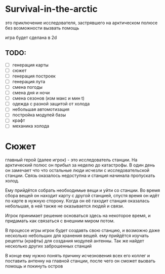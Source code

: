 # Survival-in-the-arctic 
это приключение исследователя, застрявшего на арктическом полюсе без возможности вызвать помощь

игра будет сделана в 2d

## TODO:
- [ ] генерация карты
- [ ] сюжет
- [ ] генерация построек
- [ ] генерация лута
- [ ] смена погоды
- [ ] смена дня и ночи
- [ ] смена сезонов (изм макс и мин t)
- [ ] одежда с разной защитой от холода
- [ ] небольшая автомотизация
- [ ] постройка модулей базы
- [ ] крафт
- [ ] механика холода

# Сюжет
 главный герой (далее игрок) - это исследователь станции. На арктический полюс он прибыл за неделю до катастрофы. В один день он замечает что что остальные люди исчезли с исследовательской станции. Связь оказалось недоступна и станция начинала пропускать холод.

 Ему прийдётся собрать необходимые вещи и уйти со станции. Во время сбора вещей он находит карту с другой станцией, спустя время он идёт по карте в нужную сторону. Когда он её гаходит станция оказалась небольшая, в ней также не оказывается людей и связи.

 Игрок принимает решение основаться здесь на некоторое время, и придамать как связаться с внешним миром потом.

 В процессе игры игрок будет создавть свою станцию, и возможно даже несколько небольших для хранения вещей. ему прийдётся изучать рецепты (крафты) для создания модулей антенны. Так же найдет несколько других заброшенных станций

 В конце ему нужно понять причину исчезновения всех его коллег и поставить антенну на главной станции, после чего он сможет вызвать помощь и покинуть остров
 
